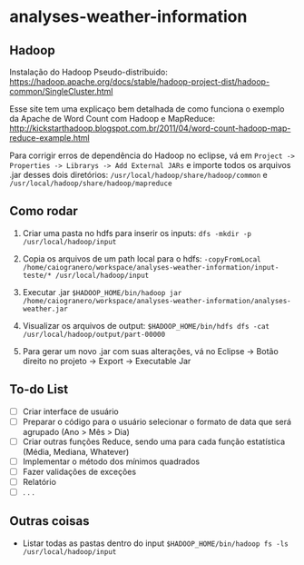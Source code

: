 # analyses-weather-information

## Hadoop

Instalação do Hadoop Pseudo-distribuido: https://hadoop.apache.org/docs/stable/hadoop-project-dist/hadoop-common/SingleCluster.html

Esse site tem uma explicaço bem detalhada de como funciona o exemplo da Apache de Word Count com Hadoop e MapReduce: http://kickstarthadoop.blogspot.com.br/2011/04/word-count-hadoop-map-reduce-example.html

Para corrigir erros de dependência do Hadoop no eclipse, vá em `Project -> Properties -> Librarys -> Add External JARs` e importe todos os arquivos .jar desses dois diretórios: `/usr/local/hadoop/share/hadoop/common` e `/usr/local/hadoop/share/hadoop/mapreduce`

## Como rodar

1. Criar uma pasta no hdfs para inserir os inputs: `dfs -mkdir -p /usr/local/hadoop/input` 

2. Copia os arquivos de um path local para o hdfs: `-copyFromLocal /home/caiogranero/workspace/analyses-weather-information/input-teste/* /usr/local/hadoop/input` 

3. Executar .jar `$HADOOP_HOME/bin/hadoop jar /home/caiogranero/workspace/analyses-weather-information/analyses-weather.jar`

4. Visualizar os arquivos de output: `$HADOOP_HOME/bin/hdfs dfs -cat /usr/local/hadoop/output/part-00000`

5. Para gerar um  novo .jar com suas alterações, vá no Eclipse -> Botão direito no projeto -> Export -> Executable Jar

## To-do List

- [ ] Criar interface de usuário
- [ ] Preparar o código para o usuário selecionar o formato de data que será agrupado (Ano > Mês > Dia)
- [ ] Criar outras funções Reduce, sendo uma para cada função estatística (Média, Mediana, Whatever)
- [ ] Implementar o método dos mínimos quadrados
- [ ] Fazer validações de exceções 
- [ ] Relatório
- [ ] . . . 

## Outras coisas

* Listar todas as pastas dentro do input `$HADOOP_HOME/bin/hadoop fs -ls /usr/local/hadoop/input`

